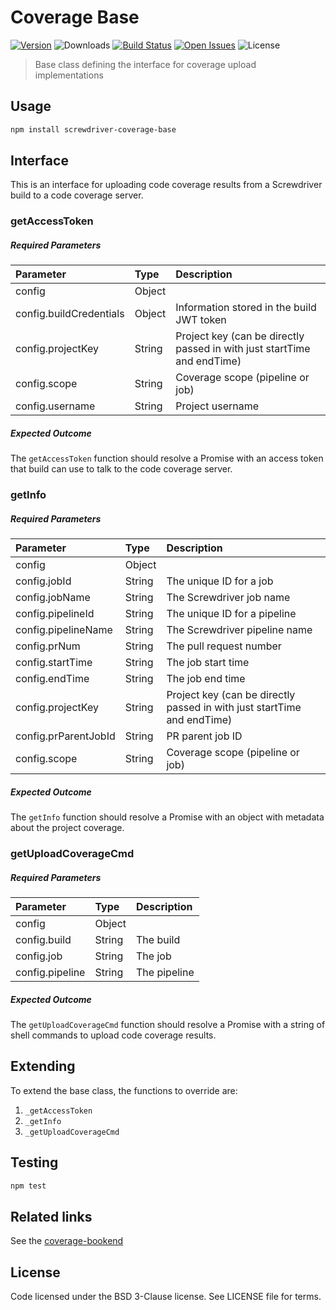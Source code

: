 # Coverage Base
[![Version][npm-image]][npm-url] ![Downloads][downloads-image] [![Build Status][status-image]][status-url] [![Open Issues][issues-image]][issues-url] ![License][license-image]

> Base class defining the interface for coverage upload implementations

## Usage

```bash
npm install screwdriver-coverage-base
```

## Interface
This is an interface for uploading code coverage results from a Screwdriver build to a code coverage server.

### getAccessToken
##### Required Parameters
| Parameter        | Type  |  Description |
| :--------------- | :---- | :----------- |
| config           | Object |             |
| config.buildCredentials | Object | Information stored in the build JWT token |
| config.projectKey | String | Project key (can be directly passed in with just startTime and endTime) |
| config.scope | String | Coverage scope (pipeline or job) |
| config.username | String | Project username |

##### Expected Outcome
The `getAccessToken` function should resolve a Promise with an access token that build can use to talk to the code coverage server.

### getInfo
##### Required Parameters
| Parameter        | Type   |  Description |
| :--------------- | :----- | :----------- |
| config           | Object |              |
| config.jobId     | String | The unique ID for a job |
| config.jobName   | String | The Screwdriver job name |
| config.pipelineId | String | The unique ID for a pipeline |
| config.pipelineName | String | The Screwdriver pipeline name |
| config.prNum     | String | The pull request number |
| config.startTime | String | The job start time |
| config.endTime   | String | The job end time |
| config.projectKey | String | Project key (can be directly passed in with just startTime and endTime) |
| config.prParentJobId | String | PR parent job ID |
| config.scope | String | Coverage scope (pipeline or job) |

##### Expected Outcome
The `getInfo` function should resolve a Promise with an object with metadata about the project coverage.

### getUploadCoverageCmd
##### Required Parameters
| Parameter        | Type   |  Description |
| :--------------- | :----- | :----------- |
| config           | Object |              |
| config.build     | String | The build    |
| config.job       | String | The job      |
| config.pipeline  | String | The pipeline |

##### Expected Outcome
The `getUploadCoverageCmd` function should resolve a Promise with a string of shell commands to upload code coverage results.

## Extending
To extend the base class, the functions to override are:
1. `_getAccessToken`
1. `_getInfo`
1. `_getUploadCoverageCmd`


## Testing

```bash
npm test
```

## Related links
See the [coverage-bookend](https://github.com/screwdriver-cd/coverage-bookend)

## License

Code licensed under the BSD 3-Clause license. See LICENSE file for terms.

[npm-image]: https://img.shields.io/npm/v/screwdriver-coverage-base.svg
[npm-url]: https://npmjs.org/package/screwdriver-coverage-base
[downloads-image]: https://img.shields.io/npm/dt/screwdriver-coverage-base.svg
[license-image]: https://img.shields.io/npm/l/screwdriver-coverage-base.svg
[issues-image]: https://img.shields.io/github/issues/screwdriver-cd/coverage-base.svg
[issues-url]: https://github.com/screwdriver-cd/coverage-base/issues
[status-image]: https://cd.screwdriver.cd/pipelines/705/badge
[status-url]: https://cd.screwdriver.cd/pipelines/705
